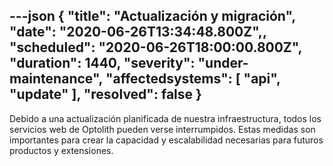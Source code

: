 ---json
{
  "title": "Actualización y migración",
  "date": "2020-06-26T13:34:48.800Z",,
  "scheduled": "2020-06-26T18:00:00.800Z",
  "duration": 1440,
  "severity": "under-maintenance",
  "affectedsystems": [
    "api",
    "update"
  ],
  "resolved": false
}
---
Debido a una actualización planificada de nuestra infraestructura, todos los servicios web de Optolith pueden verse interrumpidos. Estas medidas son importantes para crear la capacidad y escalabilidad necesarias para futuros productos y extensiones.

<!--- language code: es -->
